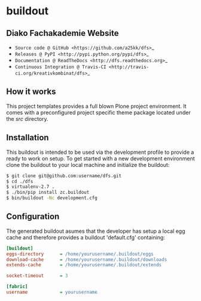 # buildout

## Diako Fachakademie Website

* `Source code @ GitHub <https://github.com/a25kk/dfs>`_
* `Releases @ PyPI <http://pypi.python.org/pypi/dfs>`_
* `Documentation @ ReadTheDocs <http://dfs.readthedocs.org>`_
* `Continuous Integration @ Travis-CI <http://travis-ci.org/kreativkombinat/dfs>`_

## How it works

This project templates provides a full blown Plone project environment. It comes with a preconfigured project specific theme package located under the _src_ directory.

## Installation

This buildout is intended to be used via the development profile to provide
a ready to work on setup. To get started with a new development environment
clone the buildout to your local machine and initialize the buildout:

``` bash
$ git clone git@github.com:username/dfs.git
$ cd ./dfs
$ virtualenv-2.7 .
$ ./bin/pip install zc.buildout
$ bin/buildout -Nc development.cfg
```

## Configuration

The generated buildout asumes that the developer has setup a local egg cache and therefore provides a buildout 'default.cfg' containing:

``` ini
[buildout]
eggs-directory      = /home/yourusername/.buildout/eggs
download-cache      = /home/yourusername/.buildout/downloads
extends-cache       = /home/yourusername/.buildout/extends

socket-timeout      = 3

[fabric]
username            = yourusername
```
